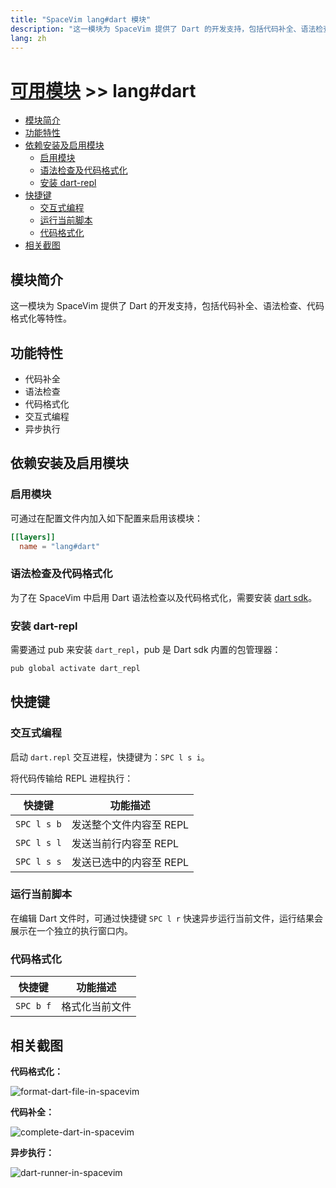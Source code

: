 ```yaml
---
title: "SpaceVim lang#dart 模块"
description: "这一模块为 SpaceVim 提供了 Dart 的开发支持，包括代码补全、语法检查、代码格式化等特性。"
lang: zh
---
```


# [可用模块](../../) >> lang#dart

<!-- vim-markdown-toc GFM -->

- [模块简介](#模块简介)
- [功能特性](#功能特性)
- [依赖安装及启用模块](#依赖安装及启用模块)
  - [启用模块](#启用模块)
  - [语法检查及代码格式化](#语法检查及代码格式化)
  - [安装 dart-repl](#安装-dart-repl)
- [快捷键](#快捷键)
  - [交互式编程](#交互式编程)
  - [运行当前脚本](#运行当前脚本)
  - [代码格式化](#代码格式化)
- [相关截图](#相关截图)

<!-- vim-markdown-toc -->

## 模块简介

这一模块为 SpaceVim 提供了 Dart 的开发支持，包括代码补全、语法检查、代码格式化等特性。

## 功能特性

- 代码补全
- 语法检查
- 代码格式化
- 交互式编程
- 异步执行

## 依赖安装及启用模块

### 启用模块

可通过在配置文件内加入如下配置来启用该模块：

```toml
[[layers]]
  name = "lang#dart"
```

### 语法检查及代码格式化

为了在 SpaceVim 中启用 Dart 语法检查以及代码格式化，需要安装 [dart sdk](https://github.com/dart-lang/sdk)。

### 安装 dart-repl

需要通过 pub 来安装 `dart_repl`，pub 是 Dart sdk 内置的包管理器：

```sh
pub global activate dart_repl
```

## 快捷键

### 交互式编程

启动 `dart.repl` 交互进程，快捷键为：`SPC l s i`。

将代码传输给 REPL 进程执行：

| 快捷键      | 功能描述                |
| ----------- | ----------------------- |
| `SPC l s b` | 发送整个文件内容至 REPL |
| `SPC l s l` | 发送当前行内容至 REPL   |
| `SPC l s s` | 发送已选中的内容至 REPL |

### 运行当前脚本

在编辑 Dart 文件时，可通过快捷键 `SPC l r` 快速异步运行当前文件，运行结果会展示在一个独立的执行窗口内。

### 代码格式化

| 快捷键      | 功能描述       |
| ----------- | -------------- |
| `SPC b f`   | 格式化当前文件 |

## 相关截图

**代码格式化：**

![format-dart-file-in-spacevim](https://user-images.githubusercontent.com/13142418/34455939-b094db54-ed4f-11e7-9df0-80cf5de1128d.gif)

**代码补全：**

![complete-dart-in-spacevim](https://user-images.githubusercontent.com/13142418/34455816-ee77182c-ed4c-11e7-8f63-402849f60405.png)

**异步执行：**

![dart-runner-in-spacevim](https://user-images.githubusercontent.com/13142418/34455403-1f6d4c3e-ed44-11e7-893f-09a6e64e27ed.png)
